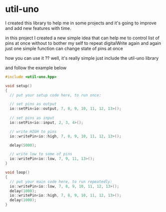 # util-uno
I created this library to help me in some projects and it's going to improve and add new features
with time.

in this project I created a new simple idea that can help me to control list of  pins at once
without to bother my self to repeat digitalWrite again and again just one simple function 
can change state of pins at once 

how you can use it ?? well, it's really simple just include the util-uno library

and follow the example below 

```c++
#include <util-uno.hpp>

void setup()
{
  // put your setup code here, to run once:

  // set pins as output
  io::setPin<io::output, 7, 8, 9, 10, 11, 12, 13>();
  
  // set pins as input
  io::setPin<io::input, 2, 3, 4>();

  // write HIGH to pins
  io::writePin<io::high, 7, 8, 9, 10, 11, 12, 13>();

  delay(5000);

  // write low to some of pins
  io::writePin<io::low, 7, 9, 11, 13>();
}

void loop()
{
  // put your main code here, to run repeatedly:
  io::writePin<io::low, 7, 8, 9, 10, 11, 12, 13>();
  delay(1000);
  io::writePin<io::high, 7, 8, 9, 10, 11, 12, 13>();
  delay(1000);
}

```